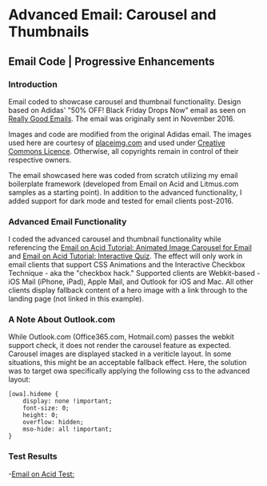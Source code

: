 # Advanced Email: Carousel and Thumbnails
## Email Code | Progressive Enhancements

### Introduction

Email coded to showcase carousel and thumbnail functionality.  Design based on Adidas' "50% OFF! Black Friday Drops Now" email as seen on [Really Good Emails](https://reallygoodemails.com/emails/50-off-black-friday-drops-now). The email was originally sent in November 2016.

Images and code are modified from the original Adidas email. The images used here are courtesy of [placeimg.com](https://placeimg.com/) and used under [Creative Commons Licence](https://creativecommons.org/). Otherwise, all copyrights remain in control of their respective owners. 

The email showcased here was coded from scratch utilizing my email boilerplate framework (developed from Email on Acid and Litmus.com samples as a starting point). In addition to the advanced functionality, I added support for dark mode and tested for email clients post-2016.

### Advanced Email Functionality

I coded the advanced carousel and thumbnail functionality while referencing the [Email on Acid Tutorial: Animated Image Carousel for Email](https://www.emailonacid.com/blog/article/email-development/tutorial-animated-image-carousel-for-email/) and [Email on Acid Tutorial: Interactive Quiz](https://www.emailonacid.com/blog/article/email-development/how-to-build-an-interactive-quiz-in-email/). The effect will only work in email clients that support CSS Animations and the Interactive Checkbox Technique - aka the "checkbox hack." Supported clients are Webkit-based - iOS Mail (iPhone, iPad), Apple Mail, and Outlook for iOS and Mac. All other clients display fallback content of a hero image with a link through to the landing page (not linked in this example). 

### A Note About Outlook.com

While Outlook.com (Office365.com, Hotmail.com) passes the webkit support check, it does not render the carousel feature as expected.  Carousel images are displayed stacked in a veriticle layout. In some situations, this might be an acceptable fallback effect. Here, the solution was to target owa specifically applying the following css to the advanced layout: 

    [owa].hideme {
        display: none !important; 
        font-size: 0; 
        height: 0; 
        overflow: hidden; 
        mso-hide: all !important;
    }   

### Test Results

-[Email on Acid Test:](https://app.emailonacid.com/app/precheck/display/summary/z0xaudyYs8)